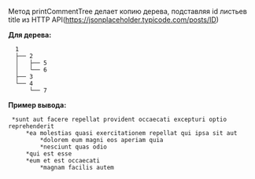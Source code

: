 Метод printCommentTree делает копию дерева, подставляя id листьев title из HTTP API(https://jsonplaceholder.typicode.com/posts/ID)

**Для дерева:**

      1
      ├── 2
      │   ├── 5
      │   └── 6
      ├── 3
      └── 4
          └── 7
     
**Пример вывода:**

     *sunt aut facere repellat provident occaecati excepturi optio reprehenderit
         *ea molestias quasi exercitationem repellat qui ipsa sit aut
             *dolorem eum magni eos aperiam quia
             *nesciunt quas odio
         *qui est esse
         *eum et est occaecati
             *magnam facilis autem
